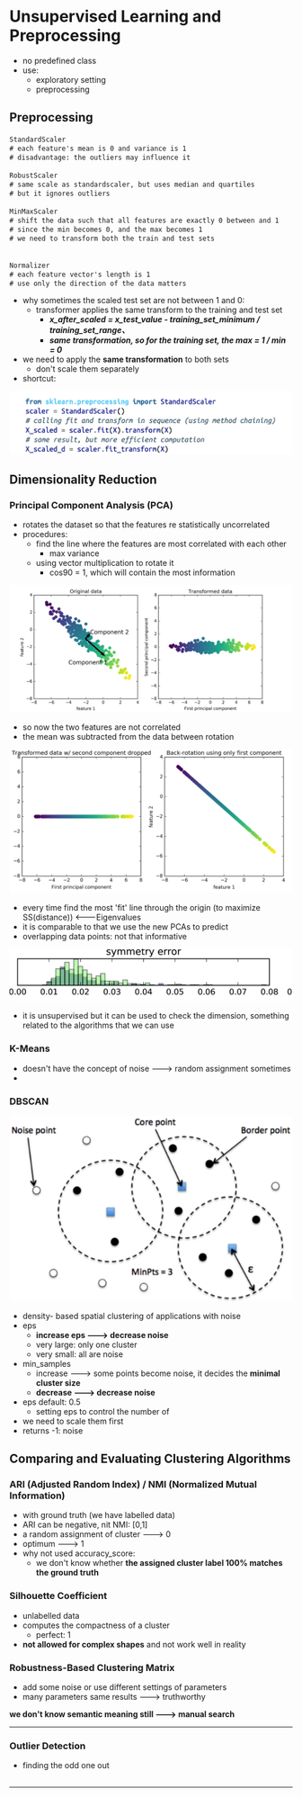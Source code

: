 # Unsupervised Learning and Preprocessing

* no predefined class
* use:
  * exploratory setting
  * preprocessing



## Preprocessing

```
StandardScaler
# each feature's mean is 0 and variance is 1
# disadvantage: the outliers may influence it

RobustScaler
# same scale as standardscaler, but uses median and quartiles
# but it ignores outliers

MinMaxScaler
# shift the data such that all features are exactly 0 between and 1
# since the min becomes 0, and the max becomes 1
# we need to transform both the train and test sets


Normalizer
# each feature vector's length is 1
# use only the direction of the data matters

```

* why sometimes the scaled test set are not between 1 and 0:
  * transformer applies the same transform to the training and test set
    * _**x\_after\_scaled = x\_test\_value - training\_set\_minimum / training\_set\_range、**_
    * _**same transformation, so for the training set, the max = 1 / min = 0**_
* we need to apply the **same transformation** to both sets
  * don't scale them separately
* shortcut:

![](<.gitbook/assets/Screen Shot 2022-06-07 at 4.15.59 PM.png>)

## Dimensionality Reduction

### Principal Component Analysis (PCA)

* rotates the dataset so that the features re statistically uncorrelated
* procedures:
  * find the line where the features are most correlated with each other
    * max variance
  * using vector multiplication to rotate it
    * cos90 = 1, which will contain the most information

![\*the direction doesn't matter](<.gitbook/assets/Screen Shot 2022-06-07 at 4.33.19 PM.png>)

* so now the two features are not correlated
* the mean was subtracted from the data between rotation

![](<.gitbook/assets/Screen Shot 2022-06-07 at 4.37.21 PM.png>)

* every time find the most 'fit' line through the origin (to maximize SS(distance)) <---Eigenvalues
* it is comparable to that we use the new PCAs to predict
* overlapping data points: not that informative

![](<.gitbook/assets/Screen Shot 2022-06-07 at 5.51.39 PM.png>)

* it is unsupervised but it can be used to check the dimension, something related to the algorithms that we can use



### K-Means

* doesn't have the concept of noise ---> random assignment sometimes
*



### DBSCAN



![](.gitbook/assets/image.png)

* density- based spatial clustering of applications with noise
* eps
  * **increase eps ---> decrease noise** &#x20;
  * very large: only one cluster
  * very small: all are noise
* min\_samples
  * increase ---> some points become noise, it decides the **minimal cluster size**
  * **decrease ---> decrease noise**
* eps default: 0.5
  * setting eps to control the number of&#x20;
* we need to scale them first
* returns -1: noise



## Comparing and Evaluating Clustering Algorithms

### ARI (Adjusted Random Index) / NMI (Normalized Mutual Information)



* &#x20;with ground truth (we have labelled data)
* ARI can be negative, nit NMI: \[0,1]
* a random assignment of cluster ---> 0
* optimum ---> 1
* why not used accuracy\_score:
  * we don't know whether **the assigned cluster label 100% matches the ground truth**&#x20;



### Silhouette Coefficient

* unlabelled data
* computes the compactness of a cluster
  * perfect: 1
* **not allowed for complex shapes** and not work well in reality



### Robustness-Based Clustering Matrix&#x20;

* add some noise or use different settings of parameters
* many parameters same results ---> truthworthy

**we don't know semantic meaning still ---> manual search**

****

### **Outlier Detection**

* finding the odd one out

##

****







